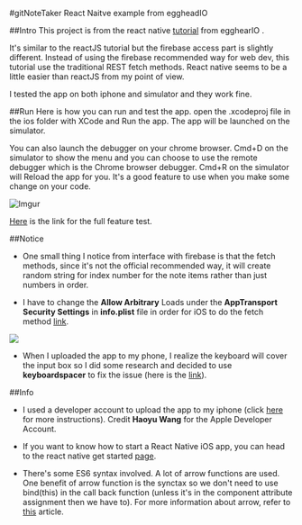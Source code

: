 
#gitNoteTaker React Naitve example from eggheadIO

##Intro
This project is from the react native [tutorial](https://egghead.io/courses/react-native-fundamentals) from egghearIO .

It's similar to the reactJS tutorial but the firebase access part is slightly different. Instead of using the firebase recommended way for web dev, this tutorial use the traditional REST fetch methods. React native seems to be a little easier than reactJS from my point of view. 

I tested the app on both iphone and simulator and they work fine. 

##Run
Here is how you can run and test the app. open the .xcodeproj file in the ios folder with XCode and Run the app. The app will be launched on the simulator. 

You can also launch the debugger on your chrome browser. Cmd+D on the simulator to show the menu and you can choose to use the remote debugger which is the Chrome browser debugger. Cmd+R on the simulator will Reload the app for you. It's a good feature to use when you make some change on your code. 

![Imgur](http://i.imgur.com/0R3aUxq.gif)


[Here](https://youtu.be/zVtSmmIdCC8) is the link for the full feature test. 


##Notice
* One small thing I notice from interface with firebase is that the fetch methods, since it's not the official recommended way, it will create random string for index number for the note items rather than just numbers in order.

* I have to change the **Allow Arbitrary** Loads under the **AppTransport Security Settings** in **info.plist** file in order for iOS to do the fetch method 
[link](http://stackoverflow.com/questions/31254725/transport-security-has-blocked-a-cleartext-http).


![](http://i.stack.imgur.com/LqXFE.png)

* When I uploaded the app to my phone, I realize the keyboard will cover the input box so I did some research and decided to use **keyboardspacer** to fix the issue (here is the [link](https://github.com/Andr3wHur5t/react-native-keyboard-spacer)).


##Info
* I used a developer account to upload the app to my iphone (click [here](https://github.com/qizhong19920114/React_Redux_Study/blob/master/gitNoteTaker_iOS/Instruction.md) for more instructions). Credit **Haoyu Wang** for the Apple Developer Account. 

* If you want to know how to start a React Native iOS app, you can head to the react native get started [page](https://facebook.github.io/react-native/docs/getting-started.html).

* There's some ES6 syntax involved. A lot of arrow functions are used. One benefit of arrow function is the synctax so we don't need to use bind(this) in the call back function (unless it's in the component attribute assignment then we have to). For more information about arrow, refer to [this](http://exploringjs.com/es6/ch_arrow-functions.html) article. 












